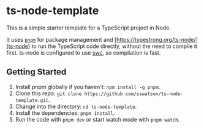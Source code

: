 
# ts-node-template

This is a simple starter template for a TypeScript project in Node.

It uses [`pnpm`](https://pnpm.io/) for package management and [https://typestrong.org/ts-node/](ts-node) to run the TypeScript code directly, without the need to compile it first. ts-node is configured to use [swc](https://swc.rs/), so compilation is fast.

## Getting Started

1. Install pnpm globally if you haven't: `npm install -g pnpm`.
2. Clone this repo: `git clone https://github.com/sswatson/ts-node-template.git`.
3. Change into the directory: `cd ts-node-template`.
4. Install the dependencies: `pnpm install`.
5. Run the code with `pnpm dev` or start watch mode with `pnpm watch`.